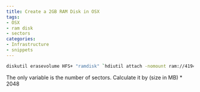 ```yaml
---
title: Create a 2GB RAM Disk in OSX
tags: 
- OSX
- ram disk
- sectors
categories: 
- Infrastructure
- snippets
---
```


~~~bash
diskutil erasevolume HFS+ "ramdisk" `hdiutil attach -nomount ram://4194304`
~~~

The only variable is the number of sectors. Calculate it by (size in MB) * 2048
